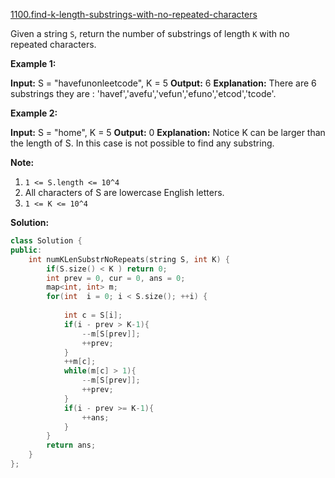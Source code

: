 [1100.find-k-length-substrings-with-no-repeated-characters](https://leetcode.com/problems/find-k-length-substrings-with-no-repeated-characters/)  

Given a string `S`, return the number of substrings of length `K` with no repeated characters.

**Example 1:**

**Input:** S = "havefunonleetcode", K = 5
**Output:** 6
**Explanation:** 
There are 6 substrings they are : 'havef','avefu','vefun','efuno','etcod','tcode'.

**Example 2:**

**Input:** S = "home", K = 5
**Output:** 0
**Explanation:** 
Notice K can be larger than the length of S. In this case is not possible to find any substring.

**Note:**

1.  `1 <= S.length <= 10^4`
2.  All characters of S are lowercase English letters.
3.  `1 <= K <= 10^4`  



**Solution:**  

```cpp
class Solution {
public:
    int numKLenSubstrNoRepeats(string S, int K) {
        if(S.size() < K ) return 0;
        int prev = 0, cur = 0, ans = 0;
        map<int, int> m;
        for(int  i = 0; i < S.size(); ++i) {
            
            int c = S[i];
            if(i - prev > K-1){
                --m[S[prev]];
                ++prev;
            }
            ++m[c];
            while(m[c] > 1){
                --m[S[prev]];
                ++prev;
            }
            if(i - prev >= K-1){
                ++ans;
            }
        }
        return ans;
    }
};
```
      